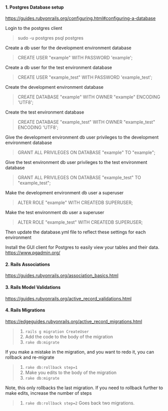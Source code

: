 #### 1. Postgres Database setup
https://guides.rubyonrails.org/configuring.html#configuring-a-database

Login to the postgres client
> sudo -u postgres psql postgres

Create a db user for the development environment database
> CREATE USER "example" WITH PASSWORD 'example';

Create a db user for the test environment database
> CREATE USER "example_test" WITH PASSWORD 'example_test';

Create the development environment database
> CREATE DATABASE "example" WITH OWNER "example" ENCODING 'UTF8';

Create the test environment database
> CREATE DATABASE "example_test" WITH OWNER "example_test" ENCODING 'UTF8';

Give the development environment db user privileges to the development environment database
> GRANT ALL PRIVILEGES ON DATABASE "example" TO "example";

Give the test environment db user privileges to the test environment database
> GRANT ALL PRIVILEGES ON DATABASE "example_test" TO "example_test";

Make the development environment db user a superuser
> ALTER ROLE "example" WITH CREATEDB SUPERUSER;

Make the test environment db user a superuser
> ALTER ROLE "example_test" WITH CREATEDB SUPERUSER;

Then update the database.yml file to reflect these settings for each environment

Install the GUI client for Postgres to easily view your tables and their data.
https://www.pgadmin.org/

#### 2. Rails Associations
https://guides.rubyonrails.org/association_basics.html

#### 3. Rails Model Validations
https://guides.rubyonrails.org/active_record_validations.html

#### 4. Rails Migrations
https://edgeguides.rubyonrails.org/active_record_migrations.html

> 1. `rails g migration CreateUser`
> 2. Add the code to the body of the migration
> 3. `rake db:migrate`

If you make a mistake in the migration, and you want to redo it, you can rollback and re-migrate
> 1. `rake db:rollback step=1` 
> 2. Make you edits to the body of the migration
> 3. `rake db:migrate`

Note, this only rollbacks the last migration. If you need to rollback further to make edits, increase the number of steps
> 1. `rake db:rollback step=2`
Goes back two migrations.
